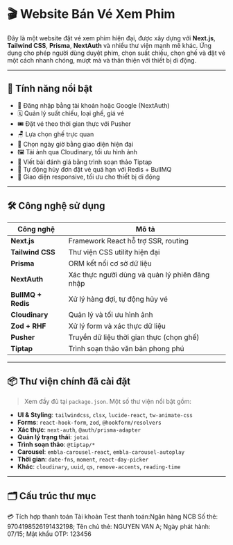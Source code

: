 # 🎬 Website Bán Vé Xem Phim

Đây là một website đặt vé xem phim hiện đại, được xây dựng với **Next.js**, **Tailwind CSS**, **Prisma**, **NextAuth** và nhiều thư viện mạnh mẽ khác. Ứng dụng cho phép người dùng duyệt phim, chọn suất chiếu, chọn ghế và đặt vé một cách nhanh chóng, mượt mà và thân thiện với thiết bị di động.

---

## 🚀 Tính năng nổi bật

- 🔐 Đăng nhập bằng tài khoản hoặc Google (NextAuth)
- 🗓️ Quản lý suất chiếu, loại ghế, giá vé
- 🎟️ Đặt vé theo thời gian thực với Pusher
- 🪑 Lựa chọn ghế trực quan
- 📅 Chọn ngày giờ bằng giao diện hiện đại
- 🖼️ Tải ảnh qua Cloudinary, tối ưu hình ảnh
- 💬 Viết bài đánh giá bằng trình soạn thảo Tiptap
- 🔄 Tự động hủy đơn đặt vé quá hạn với Redis + BullMQ
- 📱 Giao diện responsive, tối ưu cho thiết bị di động

---

## 🛠️ Công nghệ sử dụng

| Công nghệ          | Mô tả                                              |
|--------------------|----------------------------------------------------|
| **Next.js**        | Framework React hỗ trợ SSR, routing                |
| **Tailwind CSS**   | Thư viện CSS utility hiện đại                      |
| **Prisma**         | ORM kết nối cơ sở dữ liệu                           |
| **NextAuth**       | Xác thực người dùng và quản lý phiên đăng nhập     |
| **BullMQ + Redis** | Xử lý hàng đợi, tự động hủy vé                     |
| **Cloudinary**     | Quản lý và tối ưu hình ảnh                          |
| **Zod + RHF**      | Xử lý form và xác thực dữ liệu                     |
| **Pusher**         | Truyền dữ liệu thời gian thực (chọn ghế)           |
| **Tiptap**         | Trình soạn thảo văn bản phong phú                   |

---

## 📦 Thư viện chính đã cài đặt

> Xem đầy đủ tại `package.json`. Một số thư viện nổi bật gồm:

- **UI & Styling**: `tailwindcss`, `clsx`, `lucide-react`, `tw-animate-css`
- **Forms**: `react-hook-form`, `zod`, `@hookform/resolvers`
- **Xác thực**: `next-auth`, `@auth/prisma-adapter`
- **Quản lý trạng thái**: `jotai`
- **Trình soạn thảo**: `@tiptap/*`
- **Carousel**: `embla-carousel-react`, `embla-carousel-autoplay`
- **Thời gian**: `date-fns`, `moment`, `react-day-picker`
- **Khác**: `cloudinary`, `uuid`, `qs`, `remove-accents`, `reading-time`

---

## 🗂️ Cấu trúc thư mục

💳 Tích hợp thanh toán
Tài khoản Test thanh toán:Ngân hàng NCB Số thẻ: 9704198526191432198; Tên chủ thẻ: NGUYEN VAN A; Ngày phát hành: 07/15; Mật khẩu OTP: 123456
